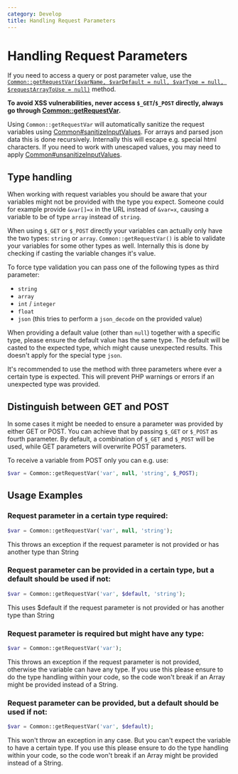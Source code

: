 ```yaml
---
category: Develop
title: Handling Request Parameters
---
```

# Handling Request Parameters

If you need to access a query or post parameter value, use the [`Common::getRequestVar($varName, $varDefault = null, $varType = null, $requestArrayToUse = null)`](/api-reference/Piwik/Common#getrequestvar) method.

**To avoid XSS vulnerabilities, never access `$_GET`/`$_POST` directly, always go through [Common::getRequestVar](/api-reference/Piwik/Common#getrequestvar).**

Using `Common::getRequestVar` will automatically sanitize the request variables using [Common#sanitizeInputValues](/api-reference/Piwik/Common#sanitizeinputvalues). For arrays and parsed json data this is done recursively. Internally this will escape e.g. special html characters. If you need to work with unescaped values, you may need to apply [Common#unsanitizeInputValues](/api-reference/Piwik/Common#unsanitizeinputvalues).

## Type handling

When working with request variables you should be aware that your variables might not be provided with the type you expect.
Someone could for example provide `&var[]=x` in the URL instead of `&var=x`, causing a variable to be of type `array` instead of `string`.

When using `$_GET` or `$_POST` directly your variables can actually only have the two types: `string` or `array`.
`Common::getRequestVar()` is able to validate your variables for some other types as well. Internally this is done by checking if casting the variable changes it's value.

To force type validation you can pass one of the following types as third parameter:
- `string`
- `array`
- `int` / `integer`
- `float`
- `json` (this tries to perform a `json_decode` on the provided value)

When providing a default value (other than `null`) together with a specific type, please ensure the default value has the same type. The default will be casted to the expected type, which might cause unexpected results. This doesn't apply for the special type `json`.

It's recommended to use the method with three parameters where ever a certain type is expected. This will prevent PHP warnings or errors if an unexpected type was provided.

## Distinguish between GET and POST

In some cases it might be needed to ensure a parameter was provided by either GET or POST. You can achieve that by passing `$_GET` or `$_POST` as fourth parameter.
By default, a combination of `$_GET` and `$_POST` will be used, while GET parameters will overwrite POST parameters.

To receive a variable from POST only you can e.g. use:

```php
$var = Common::getRequestVar('var', null, 'string', $_POST);
```

## Usage Examples

### Request parameter in a certain type required:

```php
$var = Common::getRequestVar('var', null, 'string');
```

This throws an exception if the request parameter is not provided or has another type than String

### Request parameter can be provided in a certain type, but a default should be used if not:

```php
$var = Common::getRequestVar('var', $default, 'string');
```

This uses $default if the request parameter is not provided or has another type than String

### Request parameter is required but might have any type:

```php
$var = Common::getRequestVar('var');
```

This throws an exception if the request parameter is not provided, otherwise the variable can have any type.
If you use this please ensure to do the type handling within your code, so the code won't break if an Array might be provided instead of a String.

### Request parameter can be provided, but a default should be used if not:

```php
$var = Common::getRequestVar('var', $default);
```

This won't throw an exception in any case. But you can't expect the variable to have a certain type.
If you use this please ensure to do the type handling within your code, so the code won't break if an Array might be provided instead of a String.
